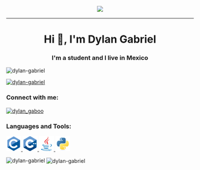 <p align="center">
  <img src="https://cdn.pixabay.com/photo/2020/08/08/02/56/hacker-5471975_1280.png" height="200"/>
</p>
<hr>
<h1 align="center">Hi 👋, I'm Dylan Gabriel</h1>
<h3 align="center">I'm a student and I live in Mexico</h3>

<p align="left"> <img src="https://komarev.com/ghpvc/?username=dylan-gabriel&label=Profile%20views&color=0e75b6&style=flat" alt="dylan-gabriel" /> </p>

<p align="left"> <a href="https://github.com/ryo-ma/github-profile-trophy"><img src="https://github-profile-trophy.vercel.app/?username=dylan-gabriel" alt="dylan-gabriel" /></a> </p>

<h3 align="left">Connect with me:</h3>
<p align="left">
<a href="https://instagram.com/dylan_gaboo" target="blank"><img align="center" src="https://raw.githubusercontent.com/rahuldkjain/github-profile-readme-generator/master/src/images/icons/Social/instagram.svg" alt="dylan_gaboo" height="30" width="40" /></a>
</p>

<h3 align="left">Languages and Tools:</h3>
<p align="left"> <a href="https://www.cprogramming.com/" target="_blank" rel="noreferrer"> <img src="https://raw.githubusercontent.com/devicons/devicon/master/icons/c/c-original.svg" alt="c" width="40" height="40"/> </a> <a href="https://www.w3schools.com/cpp/" target="_blank" rel="noreferrer"> <img src="https://raw.githubusercontent.com/devicons/devicon/master/icons/cplusplus/cplusplus-original.svg" alt="cplusplus" width="40" height="40"/> </a> <a href="https://www.java.com" target="_blank" rel="noreferrer"> <img src="https://raw.githubusercontent.com/devicons/devicon/master/icons/java/java-original.svg" alt="java" width="40" height="40"/> </a> <a href="https://www.python.org" target="_blank" rel="noreferrer"> <img src="https://raw.githubusercontent.com/devicons/devicon/master/icons/python/python-original.svg" alt="python" width="40" height="40"/> </a> </p>

<p><img align="left" src="https://github-readme-stats.vercel.app/api/top-langs?username=dylan-gabriel&show_icons=true&locale=en&layout=compact" alt="dylan-gabriel" /></p>

<p>&nbsp;<img align="center" src="https://github-readme-stats.vercel.app/api?username=dylan-gabriel&show_icons=true&locale=en" alt="dylan-gabriel" /></p>
